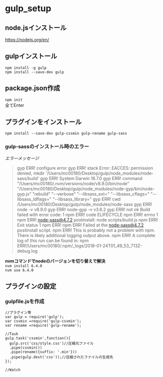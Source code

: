 # gulp_setup

## node.jsインストール
https://nodejs.org/en/

## gulpインストール
`npm install -g gulp`  
`npm install --save-dev gulp`

## package.json作成
`npm init`  
全てEnter


## プラグインをインストール
`npm install --save-dev gulp-cssmin gulp-rename gulp-sass`

### gulp-sassのインストール時のエラー
_エラーメッセージ_
>gyp ERR! configure error
gyp ERR! stack Error: EACCES: permission denied, mkdir '/Users/mc00180/Desktop/gulp/node_modules/node-sass/build'
gyp ERR! System Darwin 16.7.0
gyp ERR! command "/Users/mc00180/.nvm/versions/node/v8.9.0/bin/node" "/Users/mc00180/Desktop/gulp/node_modules/node-gyp/bin/node-gyp.js" "rebuild" "--verbose" "--libsass_ext=" "--libsass_cflags=" "--libsass_ldflags=" "--libsass_library="
gyp ERR! cwd /Users/mc00180/Desktop/gulp/node_modules/node-sass
gyp ERR! node -v v8.9.0
gyp ERR! node-gyp -v v3.6.2
gyp ERR! not ok
Build failed with error code: 1
npm ERR! code ELIFECYCLE
npm ERR! errno 1
npm ERR! node-sass@4.7.2 postinstall: node scripts/build.js
npm ERR! Exit status 1
npm ERR!
npm ERR! Failed at the node-sass@4.7.2 postinstall script.
npm ERR! This is probably not a problem with npm. There is likely additional logging output above.
npm ERR! A complete log of this run can be found in:
npm ERR!/Users/mc00180/.npm/_logs/2018-01-24T01_49_53_713Z-debug.log

__nvmコマンドでnodeのバージョンを切り替えで解決__  
`nvm install 6.4.0`  
`nvm use 6.4.0`


## プラグインの設定
### gulpfile.jsを作成
    //プラグイン等
    var gulp = require('gulp');
    var cssmin =require('gulp-cssmin');
    var rename =require('gulp-rename');

    //Task
    gulp.task('cssmin',function(){
	  gulp.src('css/style.css')//圧縮元ファイル
	  .pipe(cssmin())
	  .pipe(rename({suffix: '.min'}))
	  .pipe(gulp.dest('css'));//圧縮されたファイルの生成先
    });

    //Watch
